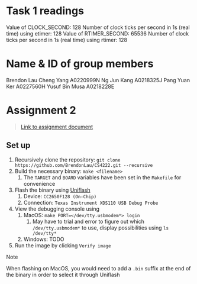 # Task 1 readings

Value of CLOCK_SECOND: 128
Number of clock ticks per second in 1s (real time) using etimer: 128
Value of RTIMER_SECOND: 65536
Number of clock ticks per second in 1s (real time) using rtimer: 128

# Name & ID of group members

Brendon Lau Cheng Yang A0220999N
Ng Jun Kang A0218325J
Pang Yuan Ker A0227560H
Yusuf Bin Musa A0218228E

# Assignment 2

> [Link to assignment document](https://weiserlab.github.io/wirelessnetworking/Assignment2_v3.pdf)

## Set up

1. Recursively clone the repository: `git clone https://github.com/BrendonLau/CS4222.git --recursive`
2. Build the necessary binary: `make <filename>`
   1. The `TARGET` and `BOARD` variables have been set in the `Makefile` for convenience
3. Flash the binary using [Uniflash](https://www.ti.com/tool/download/UNIFLASH)
   1. Device: `CC2650F128 (On-Chip)`
   2. Connection: `Texas Instrument XDS110 USB Debug Probe`
4. View the debugging console using
   1. MacOS: `make PORT=</dev/tty.usbmodem*> login`
      1. May have to trial and error to figure out which `/dev/tty.usbmodem*` to use, display possibilities using `ls /dev/tty*`
   2. Windows: TODO
5. Run the image by clicking `Verify image`

> [!NOTE]
> When flashing on MacOS, you would need to add a `.bin` suffix at the end of the binary in order to select it through Uniflash
